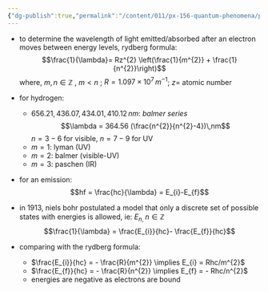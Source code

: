 ```yaml
---
{"dg-publish":true,"permalink":"/content/011/px-156-quantum-phenomena/px-156-a-quantum-phenomena/px-156-b-atomic-stucture/px-156-b1-atoms-and-atomic-spectra/","noteIcon":"1","created":"2024-11-25T10:50:32.000+00:00","updated":"2024-12-03T17:09:11.711+00:00"}
---
```


- to determine the wavelength of light emitted/absorbed after an electron moves between energy levels, rydberg formula:
$$\frac{1}{\lambda}= Rz^{2} \left(\frac{1}{m^{2}} + \frac{1}{n^{2}}\right)$$
	where, $m, n \in \mathbb Z$ , $m<n$ ; $R=1.097\times10^{7}\, m^{-1}$; ${} z=$ atomic number

- for hydrogen:
	- $656.21, 436.07, 434.01, 410.12 \, nm:$ *balmer series*
	$$\lambda = 364.56 (\frac{n^{2}}{n^{2}-4})\,nm$$
		$n=3-6$ for visible, $n=7-9$ for UV
	- $m=1:$ lyman (UV)
	- ${} m=2:$ balmer (visible-UV)
	- ${} m=3:$ paschen (IR)

- for an emission: 
$$hf = \frac{hc}{\lambda} = E_{i}-E_{f}$$
- in $1913$, niels bohr postulated a model that only a discrete set of possible states with energies is allowed, ie: $E_{n,\;}n\in \mathbb Z$ 
$$\frac{1}{\lambda} = \frac{E_{i}}{hc}- \frac{E_{f}}{hc}$$
- comparing with the rydberg formula: 
	- $\frac{E_{i}}{hc} = - \frac{R}{m^{2}} \implies E_{i} = Rhc/m^{2}$
	- $\frac{E_{f}}{hc} = - \frac{R}{n^{2}} \implies E_{f} = - Rhc/n^{2}$
	- energies are negative as electrons are bound
